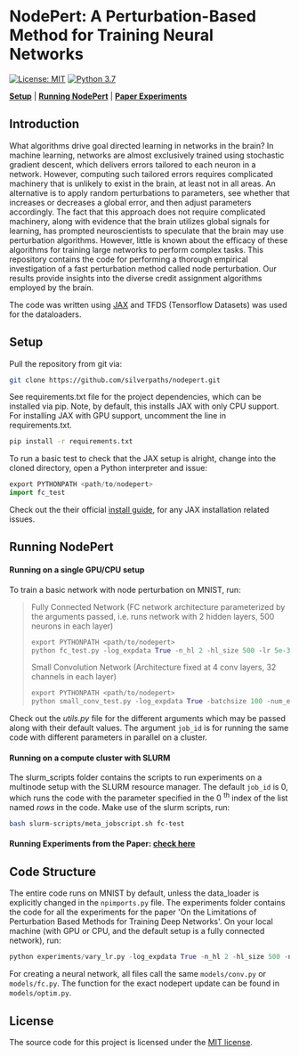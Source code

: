 # NodePert: A Perturbation-Based Method for Training Neural Networks

[![License: MIT](https://img.shields.io/badge/License-MIT-yellow.svg)](https://opensource.org/licenses/MIT)
[![Python 3.7](https://img.shields.io/badge/python-3.7-blue.svg)](https://www.python.org/downloads/release/python-360/)

[**Setup**](#setup)
| [**Running NodePert**](#running-nodepert)
| [**Paper Experiments**](figs/running-paper-exps.md)

## Introduction
What algorithms drive goal directed learning in networks in the brain? In machine learning, networks are almost exclusively trained using stochastic gradient descent, which delivers errors tailored to each neuron in a network. However, computing such tailored errors requires complicated machinery that is unlikely to exist in the brain, at least not in all areas. An alternative is to apply random perturbations to parameters, see whether that increases or decreases a global error, and then adjust parameters accordingly. The fact that this approach does not require complicated machinery, along with evidence that the brain utilizes global signals for learning, has prompted neuroscientists to speculate that the brain may use perturbation algorithms. However, little is known about the efficacy of these algorithms for training large networks to perform complex tasks. This repository contains the code for performing a thorough empirical investigation of a fast perturbation method called node perturbation. Our results provide insights into the diverse credit assignment algorithms employed by the brain.

The code was written using [JAX](https://github.com/google/jax) and TFDS (Tensorflow Datasets) was used for the dataloaders.

## Setup

Pull the repository from git via:

```bash
git clone https://github.com/silverpaths/nodepert.git
```

See requirements.txt file for the project dependencies, which can be installed via pip. Note, by default, this installs JAX with only CPU support. For installing JAX with GPU support, uncomment the line in requirements.txt.

```bash
pip install -r requirements.txt
```
To run a basic test to check that the JAX setup is alright, change into the cloned directory, open a Python
interpreter and issue:

```python
export PYTHONPATH <path/to/nodepert>
import fc_test
```
Check out the their official [install guide](https://github.com/google/jax#installation), for any JAX installation related issues.

## Running NodePert

#### Running on a single GPU/CPU setup
To train a basic network with node perturbation on MNIST, run:
>Fully Connected Network (FC network architecture parameterized by the arguments passed, i.e. runs network with 2 hidden layers, 500 neurons in each layer)
>```python
>export PYTHONPATH <path/to/nodepert>
>python fc_test.py -log_expdata True -n_hl 2 -hl_size 500 -lr 5e-3 -batchsize 100 -num_epochs 10 -update_rule np
>```
>Small Convolution Network (Architecture fixed at 4 conv layers, 32 channels in each layer)
>```python
>export PYTHONPATH <path/to/nodepert>
>python small_conv_test.py -log_expdata True -batchsize 100 -num_epochs 10 -update_rule sgd
>```
Check out the _utils.py_ file for the different arguments which may be passed along with their default values. The argument ```job_id``` is for running the same code with different parameters in parallel on a cluster.

#### Running on a compute cluster with SLURM

The slurm_scripts folder contains the scripts to run experiments on a multinode setup with the SLURM resource manager. The default ```job_id``` is 0, which runs the code with the parameter specified in the 0 <sup>th</sup> index of the list named _rows_ in the code. Make use of the slurm scripts, run:

```bash
bash slurm-scripts/meta_jobscript.sh fc-test
```
#### Running Experiments from the Paper: [check here](figs/running-paper-exps.md)

## Code Structure
The entire code runs on MNIST by default, unless the data_loader is explicitly changed in the ```npimports.py``` file. The experiments folder contains the code for all the experiments for the paper 'On the Limitations of Perturbation Based Methods for Training Deep Networks'. On your local machine (with GPU or CPU, and the default setup is a fully connected network), run:

```python
python experiments/vary_lr.py -log_expdata True -n_hl 2 -hl_size 500 -num_epochs 100 -update_rule np
```
For creating a neural network, all files call the same ```models/conv.py``` or ```models/fc.py```. The function for the exact nodepert update can be found in ```models/optim.py```.

## License
The source code for this project is licensed under the [MIT license](LICENSE.md).
